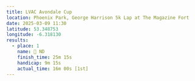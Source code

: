 ```yaml
---
title: LVAC Avondale Cup
location: Phoenix Park, George Harrison 5k Lap at The Magazine Fort
date: 2025-03-09 11:30
latitude: 53.348753
longitude: -6.318130
results:
  - place: 1
    name: 🥇 ND
    finish_time: 25m 15s
    handicap: 9m 15s
    actual_time: 16m 00s [1st]
---
```

